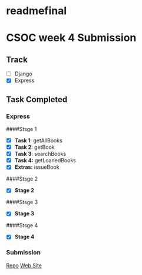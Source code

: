 # readmefinal
# CSOC week 4 Submission

## Track

- [ ] Django
- [x] Express

## Task Completed

### Express  

####Stsge 1

- [x] **Task 1**: getAllBooks
- [x] **Task 2**: getBook
- [x] **Task 3**: searchBooks
- [x] **Task 4:** getLoanedBooks
- [x] **Extras:** issueBook

####Stsge 2
- [x] **Stage 2**

####Stsge 3
- [x] **Stage 3**

####Stsge 4
- [x] **Stage 4**


### Submission

<!-- Add in your repo and apk link or web site link as per track -->
[Repo](https://github.com/MohitSharma-21/csoc-2021-task4-express)
[Web Site](https://mohitsharma-21.github.io/tic-tac-toe/)
